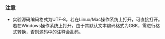 ### 注意

* 实验源码编码格式为UTF-8，若在Linux/Mac操作系统上打开，可直接打开。若在Windows操作系统上打开，由于其默认文本编码格式为GBK，需进行格式转换，否则源码中的注释会乱码。
